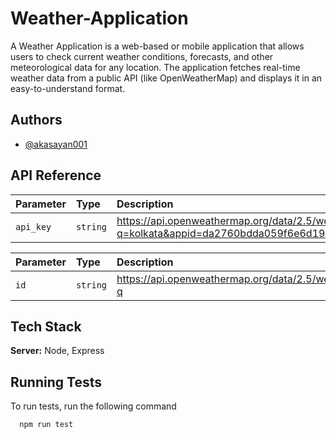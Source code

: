 
# Weather-Application

A Weather Application is a web-based or mobile application that allows users to check current weather conditions, forecasts, and other meteorological data for any location. The application fetches real-time weather data from a public API (like OpenWeatherMap) and displays it in an easy-to-understand format.


## Authors

- [@akasayan001](https://github.com/akasayan001)



## API Reference


| Parameter | Type     | Description                |
| :-------- | :------- | :------------------------- |
| `api_key` | `string` |https://api.openweathermap.org/data/2.5/weather?q=kolkata&appid=da2760bdda059f6e6d1941e98044c005&units=metric|


| Parameter | Type     | Description                       |
| :-------- | :------- | :-------------------------------- |
| `id`      | `string` | https://api.openweathermap.org/data/2.5/weather?q |




## Tech Stack



**Server:** Node, Express


## Running Tests

To run tests, run the following command

```bash
  npm run test
```

